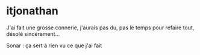 # itjonathan

J'ai fait une grosse connerie, j'aurais pas du, pas le temps pour refaire tout, désolé sincérement...

Sonar :
ça sert à rien vu ce que j'ai fait
